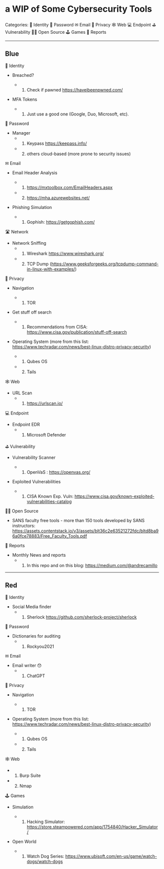 # a WIP of Some Cybersecurity Tools

Categories:
🪪 Identity
🔑 Password
✉ Email
🔏 Privacy
🕸️ Web
💻 Endpoint
⛳ Vulnerability
👩‍💻 Open Source
🕹️ Games
📝 Reports

------------

## Blue

🪪 Identity
- Breached?
  - 1. Check if pawned https://haveibeenpwned.com/

- MFA Tokens
  - 1. Just use a good one (Google, Duo, Microsoft, etc).

🔑 Password
- Manager
  - 1. Keypass https://keepass.info/
  - 2. others cloud-based (more prone to security issues)

✉ Email
- Email Header Analysis
  - 1. https://mxtoolbox.com/EmailHeaders.aspx
  - 2. https://mha.azurewebsites.net/

- Phishing Simulation
  - 1. Gophish: https://getgophish.com/

🛣️ Network
- Network Sniffing
  - 1. Wireshark https://www.wireshark.org/
  - 2. TCP Dump (https://www.geeksforgeeks.org/tcpdump-command-in-linux-with-examples/)

🔏 Privacy
- Navigation
  - 1. TOR 

- Get stuff off search
  - 1. Recommendations from CISA: https://www.cisa.gov/publication/stuff-off-search

- Operating System (more from this list: https://www.techradar.com/news/best-linux-distro-privacy-security)
  - 1. Qubes OS
  - 2. Tails

🕸️ Web
- URL Scan
  - 1. https://urlscan.io/

💻 Endpoint
- Endpoint EDR
  - 1. Microsoft Defender

⛳ Vulnerability
- Vulnerability Scanner
  - 1. OpenVaS : https://openvas.org/

- Exploited Vulnerabilities
  - 1. CISA Known Exp. Vuln: https://www.cisa.gov/known-exploited-vulnerabilities-catalog

👩‍💻 Open Source
- SANS faculty free tools - more than 150 tools developed by SANS instructors: https://assets.contentstack.io/v3/assets/blt36c2e63521272fdc/bltd8ba96a0fce78883/Free_Faculty_Tools.pdf

📝 Reports
- Monthly News and reports
  - 1. In this repo and on this blog: https://medium.com/@andrecamillo

------------

## Red

🪪 Identity
- Social Media finder
  - 1. Sherlock https://github.com/sherlock-project/sherlock

🔑 Password
- Dictionaries for auditing
  - 1. Rockyou2021

✉ Email
- Email writer 😯
  - 1. ChatGPT

🔏 Privacy
- Navigation
  - 1. TOR 

- Operating System (more from this list: https://www.techradar.com/news/best-linux-distro-privacy-security)
  - 1. Qubes OS
  - 2. Tails

🕸️ Web

  - 1. Burp Suite
  - 2. Nmap

🕹️ Games
- Simulation
  - 1. Hacking Simulator: https://store.steampowered.com/app/1754840/Hacker_Simulator/

- Open World
  - 1. Watch Dog Series: https://www.ubisoft.com/en-us/game/watch-dogs/watch-dogs
